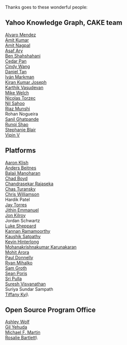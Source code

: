 Thanks goes to these wonderful people:

## Yahoo Knowledge Graph, CAKE team
[Alvaro Mendez](https://www.linkedin.com/in/alvaro-mendez-b27183b4/)\
[Amit Kumar](https://www.linkedin.com/in/ask4amit/)\
[Amit Nagpal](https://www.linkedin.com/in/amitnagpal09/)\
[Asaf Ary](https://www.linkedin.com/in/asafary/)\
[Ben Shahshahani](https://www.linkedin.com/in/benshahshahani/)\
[Cedar Pan](https://www.linkedin.com/in/cedarpan/)\
[Cindy Wang](https://www.linkedin.com/in/cindy-wang-365233/)\
[Daniel Tan](https://www.linkedin.com/in/dxhtan/)\
[Iván Markman](https://www.linkedin.com/in/ivanmarkman/)\
[Kiran Kumar Joseph](https://www.linkedin.com/in/kirankumarjoseph/)\
[Karthik Vasudevan](https://www.linkedin.com/in/kaartz/)\
[Mike Welch](https://www.linkedin.com/in/mjwelch/)\
[Nicolas Torzec](https://www.linkedin.com/in/nicolastorzec/)\
[Nil Sahoo](https://www.linkedin.com/in/nilratan/)\
[Riaz Munshi](https://www.linkedin.com/in/riazmunshi/)\
Rohan Nogueira\
[Sanil Ghatpande](https://www.linkedin.com/in/sanil-ghatpande-bb64581b/)\
[Runqi Shao](https://www.linkedin.com/in/runqi-shao-9304a5a4/)\
[Stephanie Blair](https://www.linkedin.com/in/stephaniedekermenjian/)\
[Vipin V](https://www.linkedin.com/in/getvipin/)

## Platforms
[Aaron Klish](https://www.linkedin.com/in/aaron-klish-005927/)\
[Anders Beitnes](https://www.linkedin.com/in/andersbeitnes/)\
[Balaji Manoharan](https://www.linkedin.com/in/balaji-manoharan-08006018/)\
[Chad Boyd](https://www.linkedin.com/in/chadboyd/)\
[Chandrasekar Rajaseka](https://www.linkedin.com/in/chandrasekarrajasekar/)\
[Chas Turansky](https://www.linkedin.com/in/chasturansky/)\
[Chris Williamson](https://www.linkedin.com/in/chris-williamson-67382119/)\
Hardik Patel\
[Jay Torres](https://www.linkedin.com/in/romeot/)\
[Jithin Emmanuel](https://www.linkedin.com/in/jithine/)\
[Jon Kilroy](https://www.linkedin.com/in/jon-kilroy-52545b4/)\
Jordan Schwartz\
[Luke Sheppard](https://www.linkedin.com/in/lukesheppardinfosec/)\
[Kannan Ramamoorthy](https://www.linkedin.com/in/kannan-ramamoorthy-oscp-ceh-75477a62/)\
[Kaushik Satpathy](https://www.linkedin.com/in/kaushiksatpathy/)\
[Kevin Hinterlong](https://www.linkedin.com/in/kevinhinterlong/)\
[Mohanakrishnakumar Karunakaran](https://www.linkedin.com/in/mohanakrishnakumarkarunakaran/)\
[Mohit Arora](https://www.linkedin.com/in/mohitarora13/)\
[Paul Donnelly](https://www.linkedin.com/in/pjdonnelly/)\
[Ryan Mihalko](https://www.linkedin.com/in/ryanmihalko/)\
[Sam Groth](https://www.linkedin.com/in/samuel-groth-6691bb25/)\
[Sean Poris](https://www.linkedin.com/in/sean-poris-infosec-leadership/)\
[Sri Pulla](https://www.linkedin.com/in/sri-pulla-71592a21/)\
[Suresh Visvanathan](https://www.linkedin.com/in/sureshvisvanathan/)\
Suriya Sundar Sampath\
[Tiffany Kyi](https://www.linkedin.com/in/tiffanykyi/)\
 
## Open Source Program Office
[Ashley Wolf](https://www.linkedin.com/in/ashleywolf/)\
[Gil Yehuda](https://www.linkedin.com/in/gilyehuda/)\
[Michael F. Martin](https://www.linkedin.com/in/michael-f-martin-10ab805b/)\
[Rosalie Bartlett](https://www.linkedin.com/in/rosaliebartlett/)\
